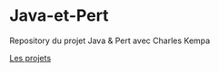 # Java-et-Pert
Repository du projet Java &amp; Pert avec Charles Kempa

[Les projets](https://docs.google.com/document/d/1U1izqsI4ViI38Yj6vZ3Ux-vNvvGVDb7UHlwuQU_4D2Q/edit)
